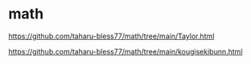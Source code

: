 # math
https://github.com/taharu-bless77/math/tree/main/Taylor.html

https://github.com/taharu-bless77/math/tree/main/kougisekibunn.html


